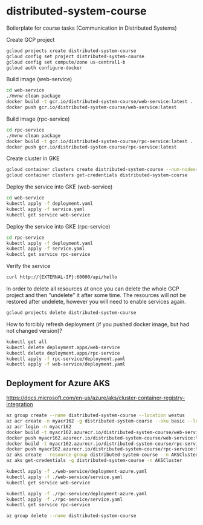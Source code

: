 # distributed-system-course

Boilerplate for course tasks (Communication in Distributed Systems)

Create GCP project

```sh
gcloud projects create distributed-system-course
gcloud config set project distributed-system-course
gcloud config set compute/zone us-central1-b
gcloud auth configure-docker
```

Build image (web-service)

```sh
cd web-service
./mvnw clean package
docker build -t gcr.io/distributed-system-course/web-service:latest .
docker push gcr.io/distributed-system-course/web-service:latest
```

Build image (rpc-service)

```sh
cd rpc-service
./mvnw clean package
docker build -t gcr.io/distributed-system-course/rpc-service:latest .
docker push gcr.io/distributed-system-course/rpc-service:latest
```

Create cluster in GKE

```sh
gcloud container clusters create distributed-system-course --num-nodes=3
gcloud container clusters get-credentials distributed-system-course
```

Deploy the service into GKE (web-service)

```sh
cd web-service
kubectl apply -f deployment.yaml
kubectl apply -f service.yaml
kubectl get service web-service
```

Deploy the service into GKE (rpc-service)

```sh
cd rpc-service
kubectl apply -f deployment.yaml
kubectl apply -f service.yaml
kubectl get service rpc-service
```

Verify the service

```sh
curl http://{EXTERNAL-IP}:60000/api/hello
```

In order to delete all resources at once you can delete the whole GCP project and then "undelete" it after some time. 
The resources will not be restored after undelete, however you will need to enable services again. 

```sh
gcloud projects delete distributed-system-course
```

How to forcibly refresh deployment (if you pushed docker image, but had not changed version)?

```sh
kubectl get all
kubectl delete deployment.apps/web-service
kubectl delete deployment.apps/rpc-service
kubectl apply -f rpc-service/deployment.yaml
kubectl apply -f web-service/deployment.yaml
```

## Deployment for Azure AKS
https://docs.microsoft.com/en-us/azure/aks/cluster-container-registry-integration

```sh
az group create --name distributed-system-course --location westus
az acr create -n myacr162 -g distributed-system-course --sku basic --location westus
az acr login -n myacr162
docker build -t myacr162.azurecr.io/distributed-system-course/web-service:latest ./web-service/
docker push myacr162.azurecr.io/distributed-system-course/web-service:latest
docker build -t myacr162.azurecr.io/distributed-system-course/rpc-service:latest ./rpc-service/
docker push myacr162.azurecr.io/distributed-system-course/rpc-service:latest
az aks create --resource-group distributed-system-course --n AKSCluster --node-count 3 --generate-ssh-keys --attach-acr $ACR
az aks get-credentials -g distributed-system-course -n AKSCluster

kubectl apply -f ./web-service/deployment-azure.yaml
kubectl apply -f ./web-service/service.yaml
kubectl get service web-service

kubectl apply -f ./rpc-service/deployment-azure.yaml
kubectl apply -f ./rpc-service/service.yaml
kubectl get service rpc-service

az group delete --name distributed-system-course
```